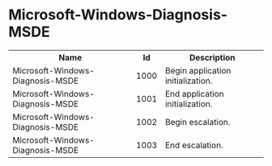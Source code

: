 # Microsoft-Windows-Diagnosis-MSDE

<table>
<colgroup><col/><col/><col/></colgroup>
<tr><th>Name</th><th>Id</th><th>Description</th></tr>
<tr><td>Microsoft-Windows-Diagnosis-MSDE</td><td>1000</td><td>Begin application initialization.</td></tr>
<tr><td>Microsoft-Windows-Diagnosis-MSDE</td><td>1001</td><td>End application initialization.</td></tr>
<tr><td>Microsoft-Windows-Diagnosis-MSDE</td><td>1002</td><td>Begin escalation.</td></tr>
<tr><td>Microsoft-Windows-Diagnosis-MSDE</td><td>1003</td><td>End escalation.</td></tr>
</table>
